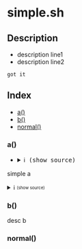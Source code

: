 # simple.sh

## Description

* description line1
* description line2

~~~
got it
~~~
## Index

* [a()](#a)
* [b()](#b)
* [normal()](#normal)

### a()

* <details>
  <summary> <kbd>ℹ️ (show source)</kbd></summary>
  
  ~~~bash
  function a(){
    echo "$foo bar"
    [ $x ] && echo "$foo bar"
  }
  ~~~
</details>

simple a

<details>
  <summary> ℹ️ <sub><sup>(show source)</sup></sub></summary>
  
  ~~~bash
  function a(){
    echo "$foo bar"
    [ $x ] && echo "$foo bar"
  }
  ~~~
</details>

### b()

desc b

### normal()
